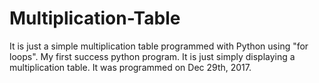 # Multiplication-Table
It is just a simple multiplication table programmed with Python using "for loops".
My first success python program. 
It is just simply displaying a multiplication table. 
It was programmed on Dec 29th, 2017. 
